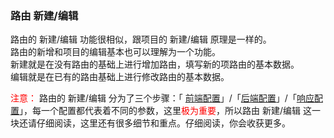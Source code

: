 ### 路由 新建/编辑

路由的 新建/编辑 功能很相似，跟项目的 新建/编辑 原理是一样的。<br/>
路由的新增和项目的编辑基本也可以理解为一个功能。<br/>
新建就是在没有路由的基础上进行增加路由，填写新的项路由的基本数据。<br/>
编辑就是在已有的路由基础上进行修改路由的基本数据。<br/>

<font color="red">注意：</font> 路由的 新建/编辑 分为了三个步骤：「 [前端配置](../route-manage/router-fore-end.md)」/「[后端配置](../route-manage/router-rear-end.md)」/「[响应配置](../route-manage/router-response.md)」，每一个配置都代表着不同的参数，这里<font color="red">极为重要</font>，所以路由 新建/编辑 这一块还请仔细阅读，这里还有很多细节和重点。仔细阅读，你会收获更多。

